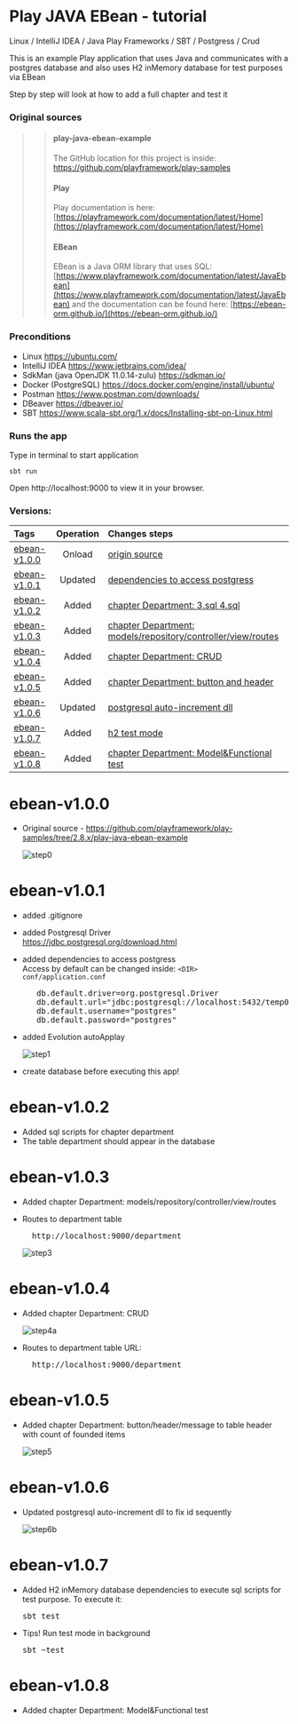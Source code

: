 # Play JAVA EBean - tutorial
Linux / IntelliJ IDEA / Java Play Frameworks / SBT / Postgress / Crud

This is an example Play application that uses Java and communicates with a postgres database and also uses H2 inMemory database for test purposes via EBean

Step by step will look at how to add a full chapter and test it 

### Original sources
>>#### play-java-ebean-example
>>The GitHub location for this project is inside:
>><https://github.com/playframework/play-samples>
>>
>>#### Play
>>Play documentation is here:
>>[https://playframework.com/documentation/latest/Home](https://playframework.com/documentation/latest/Home)
>>
>>#### EBean
>>EBean is a Java ORM library that uses SQL:
>>[https://www.playframework.com/documentation/latest/JavaEbean](https://www.playframework.com/documentation/latest/JavaEbean)
>>and the documentation can be found here:
>>[https://ebean-orm.github.io/](https://ebean-orm.github.io/)

### Preconditions
- Linux https://ubuntu.com/
- IntelliJ IDEA https://www.jetbrains.com/idea/
- SdkMan (java OpenJDK 11.0.14-zulu) https://sdkman.io/
- Docker (PostgreSQL) https://docs.docker.com/engine/install/ubuntu/
- Postman https://www.postman.com/downloads/
- DBeaver https://dbeaver.io/
- SBT https://www.scala-sbt.org/1.x/docs/Installing-sbt-on-Linux.html
  
### Runs the app
Type in terminal to start application
```
sbt run
```

Open http://localhost:9000 to view it in your browser.

### Versions:
| Tags         | Operation | Changes steps                                                      |
| :----------- | :-------: | :----------------------------------------------------------- |
| [ebean-v1.0.0](https://github.com/VoltG3/ebean/commit/3b4f2534404a0a523e784d85014946f012d11411) | Onload    | [origin source](#ebean-v100)                                               |
| [ebean-v1.0.1](https://github.com/VoltG3/ebean/commit/7b3f97d1d1991ac7b4a79b357b1abc957536222e) | Updated   | [dependencies to access postgress](#ebean-v101)                             |
| [ebean-v1.0.2](https://github.com/VoltG3/ebean/commit/63811c1bf2b5502465894b74ef086b050708a51c) | Added     | [chapter Department: 3.sql 4.sql](#ebean-v102)                              |
| [ebean-v1.0.3](https://github.com/VoltG3/ebean/commit/d5384c20df878d6b15724977786e6d965927278a) | Added     | [chapter Department: models/repository/controller/view/routes](#ebean-v103) |
| [ebean-v1.0.4](https://github.com/VoltG3/ebean/commit/6da5b207771c73c32f4c13e31bb6b473aa16cf2d) | Added     | [chapter Department: CRUD](#ebean-v104)                                     |
| [ebean-v1.0.5](https://github.com/VoltG3/ebean/commit/6d9babf4f6891e0008657fea9a4d820902ce7340) | Added     | [chapter Department: button and header](#ebean-v105)                        |
| [ebean-v1.0.6](https://github.com/VoltG3/ebean/commit/a95fc2206875bb21237b304469a5e0b1d0ed9d8f) | Updated   | [postgresql auto-increment dll](#ebean-v106)                                |
| [ebean-v1.0.7](https://github.com/VoltG3/ebean/commit/3f645fc00efde415c267277da1dcdc913f27719d) | Added     | [h2 test mode](#ebean-v107)                                                 |
| [ebean-v1.0.8](https://github.com/VoltG3/ebean/commit/32a34e508a9f5cb7b750ca52121dd2c3824aae28) | Added     | [chapter Department: Model&Functional test](#ebean-v108) |

# ebean-v1.0.0
 - Original source - https://github.com/playframework/play-samples/tree/2.8.x/play-java-ebean-example

   ![step0](https://github.com/VoltG3/doc/blob/master/readme_img/play_frameworks_ebean/step0.png) 

                                                             
# ebean-v1.0.1
 - added .gitignore
 - added Postgresql Driver  
   https://jdbc.postgresql.org/download.html
 - added dependencies to access postgress  
   Access by default can be changed inside: <code>&lt;DIR&gt; conf/application.conf</code>  
    
   <pre>
      db.default.driver=org.postgresql.Driver  
      db.default.url="jdbc:postgresql://localhost:5432/temp0"  
      db.default.username="postgres"  
      db.default.password="postgres"  
   </pre>
   
  - added Evolution autoApplay
  
    ![step1](https://github.com/VoltG3/doc/blob/master/readme_img/play_frameworks_ebean/step1.png)
  
  - create database before executing this app!

# ebean-v1.0.2
  - Added sql scripts for chapter department
  - The table department should appear in the database

# ebean-v1.0.3
  - Added chapter Department: models/repository/controller/view/routes
  - Routes to department table
  
    <pre>
      http<span>://</span>localhost:9000/department
    </pre>
    
    ![step3](https://github.com/VoltG3/doc/blob/master/readme_img/play_frameworks_ebean/step3.png)  
    
# ebean-v1.0.4
  - Added chapter Department: CRUD
 
    ![step4a](https://github.com/VoltG3/doc/blob/master/readme_img/play_frameworks_ebean/step4a.png)
 
  - Routes to department table URL:
 
    <pre>
      http<span>://</span>localhost:9000/department
    </pre>
    
# ebean-v1.0.5
  - Added chapter Department: button/header/message to table header with count of founded items
  
    ![step5](https://github.com/VoltG3/doc/blob/master/readme_img/play_frameworks_ebean/step5.png)
 
# ebean-v1.0.6
  - Updated postgresql auto-increment dll to fix id sequently
  
    ![step6b](https://github.com/VoltG3/doc/blob/master/readme_img/play_frameworks_ebean/step6b.png)
 
# ebean-v1.0.7
  - Added H2 inMemory database dependencies to execute sql scripts for test purpose. To execute it: 
    <pre>sbt test</pre>
  
  - Tips! Run test mode in background
    <pre>sbt ~test</pre>
    
# ebean-v1.0.8
  - Added chapter Department: Model&Functional test
   
